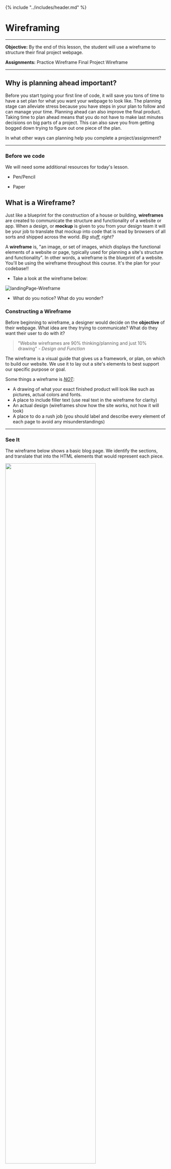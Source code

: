 {% include "../includes/header.md" %}

# Wireframing

*****

**Objective:** By the end of this lesson, the student will use a wireframe to structure their final project webpage.  

**Assignments:** 
Practice Wireframe 
Final Project Wireframe

*****

## Why is planning ahead important?

Before you start typing your first line of code, it will save you tons of time to have a set plan for what you want your webpage to look like.  The planning stage can alleviate stress because you have steps in your plan to follow and can manage your time.
Planning ahead can also improve the final product.  Taking time to plan ahead means that you do not have to make last minutes decisions on big parts of a project.  This can also save you from getting bogged down trying to figure out one piece of the plan.  

In what other ways can planning help you complete a project/assignment?

*****

### Before we code

We will need some additional resources for today's lesson.

* Pen/Pencil
  
* Paper

## What is a Wireframe?

Just like a blueprint for the construction of a house or building, **wireframes** are created to communicate the structure and functionality of a website or app. When a design, or **mockup** is given to you from your design team it will be your job to translate that mockup into code that is read by browsers of all sorts and shipped across the world. *Big stuff, right?*

A **wireframe** is, "an image, or set of images, which displays the functional elements of a website or page, typically used for planning a site's structure and functionality". In other words, a wireframe is the blueprint of a website. You'll be using the wireframe throughout this course. It's the plan for your codebase!!

  * Take a look at the wireframe below: 
  
![landingPage-Wireframe](../images/webPage2.png)

  * What do you notice? What do you wonder?

### Constructing a Wireframe

Before beginning to wireframe, a designer would decide on the **objective** of their webpage. What idea are they trying to communicate? What do they want their user to do with it?

> "Website wireframes are 90% thinking/planning and just 10% drawing" - *Design and Function*

The wireframe is a visual guide that gives us a framework, or plan, on which to build our website. We use it to lay out a site's elements to best support our specific purpose or goal.

Some things a wireframe is <u>*NOT*</u>:

* A drawing of what your exact finished product will look like such as pictures, actual colors and fonts.
* A place to include filler text (use real text in the wireframe for clarity)
* An actual design (wireframes show how the site works, not how it will look)
* A place to do a rush job (you should label and describe every element of each page to avoid any misunderstandings)

*****

### See It

The wireframe below shows a basic blog page.  We identify the sections, and translate that into the HTML elements that would represent each piece.

<img width=75% src="../images/WireframeEX.png"> 

Translating this into code becomes easier because we just follow the wireframe.

```html
<body>
  <header><h1>My Awesome Blog!</h1></header>
  <nav>Home<br>About<br>Events<br>Contact</nav>
  <main>
    <section>
      <h1>Posts</h1>
      <article>My First Post!</article>
      <article>My Second Post!</article>
      <article>My Third Post!</article>
    </section>
    <section>
      <h1>Calendar</h1>
      <table>...</table>
    </section>
  </main>
  <aside>You Win!!!</aside>
  <footer>© 2016 Austin Coding Academy</footer>
</body>
```

##### Explanations of the elements in the code:

* The [`<header>`](https://developer.mozilla.org/en-US/docs/Web/HTML/Element/header) element represents a group of introductory or navigational aids. It may contain some heading elements but also other elements like a logo, wrapped section's header, a search form, and so on.
<br>

* A [`<nav>`](https://developer.mozilla.org/en-US/docs/Web/HTML/Element/nav) element (HTML Navigation Element) represents a section of a page that links to other pages or to parts within the page: a section with navigation links. This is sometimes contained in the header.
<br>

* The [`<main>`](https://developer.mozilla.org/en-US/docs/Web/HTML/Element/main) element represents the main content of the `<body>` of a document or application. The main content area consists of content that is directly related to, or expands upon the central topic of a document or the central functionality of an application.
<br>

* A [`<section>`](https://developer.mozilla.org/en-US/docs/Web/HTML/Element/section) element represents a generic section of a document, i.e., a thematic grouping of content, typically with a heading. Each `<section>` should be identified, typically by including a heading (`<h1>`-`<h6>` element) as a child of the `<section>` element.
<br>

* The [`<article>`](https://developer.mozilla.org/en-US/docs/Web/HTML/Element/article) element represents a self-contained composition in a document, page, application, or site, which is intended to be independently distributable or reusable.
<br>

* The [`<aside>`](https://developer.mozilla.org/en-US/docs/Web/HTML/Element/aside) element represents a section of the page with content indirectly related to the page's main content, which could be considered separate from that content. These sections are often represented as sidebars or inserts.
<br>

* The [`<footer>`](https://developer.mozilla.org/en-US/docs/Web/HTML/Element/footer) element represents a footer. A footer typically contains information about the author of the section, copyright data or links to related documents.

*****

### Know Your Docs - Subject1

Use this link as a reference to help you with your assignment. [Wireframing 101](https://rbbideas.com/insights/wireframes-101-beginners-guide/). 

*****

### Practice It - Assignment

1. Find a website that appeals to you.
1. The company that owns this website now wants you to redesign their page.
1. Create a wireframe for the redesign.  
*Remember that wireframe should not have final colors/images
    * Label each section with its purpose.
    * Assign an HTML element to each piece in the wireframe. 

*****
*****

## Final Website Project

By the end of this course, you will have your own website that represents something important to you and/or a problem you want to solve.  Before you starting coding you need to develop a plan.

### Read It - Template Wireframe

We have provided a wireframe to guide you in building your webpage.  Remember the wireframe will help you build the structure of your webpage.  Study the wireframe and look at the structure that your website will have.

> To start with, we will stick to this template! If you want to challenge yourself, you can customize it later using some of our more advanced topics.  Stick with the structure we have given you for now.

******

### See It - [Figma Wireframe](https://www.figma.com/file/3sYpjzrB7zRV9dmHP7sW6r/my-site?node-id=0%3A1)

<iframe style="border: 1px solid rgba(0, 0, 0, 0.1);" width="100%" height="450" src="https://www.figma.com/embed?embed_host=share&url=https%3A%2F%2Fwww.figma.com%2Ffile%2F3sYpjzrB7zRV9dmHP7sW6r%2Fmy-site%3Fnode-id%3D0%253A1&chrome=DOCUMENTATION" allowfullscreen></iframe>

******

### Practice It - [Final Website Project](https://codesandbox.io/s/l2c-course-student-template-w8ojh?fontsize=14&hidenavigation=1&theme=dark)

Now that you have taken a look at the wireframe.  Let's start developing your website ideas.

1. Go to the Template [CodeSandbox](https://codesandbox.io/s/l2c-course-student-template-w8ojh?fontsize=14&hidenavigation=1&theme=dark)
1. Fork a copy and rename the Project "YOURNAME_FinalProject"
1. Find the 'Brainstorm' file
1. Then answer the questions in this file.  These questions will help you determine the objective of your website.  
1. Next, use the wireframe to build the HTML elements.
This goes in the 'index.html' file.

*****

## Questions for Class Discussion

1. What is a wireframe supposed to represent?
1. Why is wireframing important?
1. What should you include in a wireframe?
1. What should not be included into a wireframe?
1. How is the head element different from the header element?

*****

### Terminology to Know

* Wireframe
* Mockup
* elements

*****

{% include "../includes/footer.md" %}
